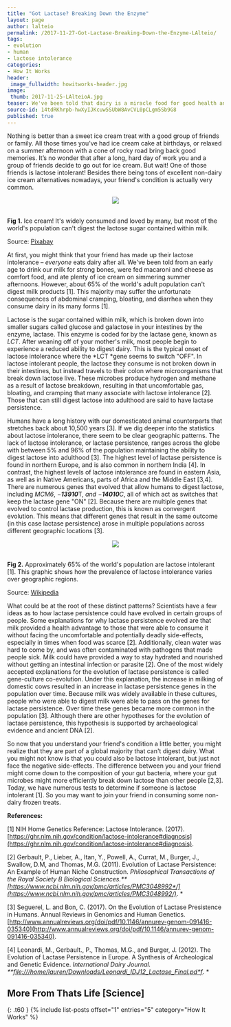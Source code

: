 ```yaml
---
title: "Got Lactase? Breaking Down the Enzyme"
layout: page
author: lalteio
permalink: /2017-11-27-Got-Lactase-Breaking-Down-the-Enzyme-LAlteio/
tags:
- evolution
- human
- lactose intolerance
categories:
- How It Works
header:
 image_fullwidth: howitworks-header.jpg
image:
 thumb: 2017-11-25-LAlteioA.jpg
teaser: We've been told that dairy is a miracle food for good health and strong bones, but most of the human population can't even digest it.
source-id: 14tdRKhrpb-hwXyIJKcuw5SUbW8AvCVL0pCLgm5Sb9G8
published: true
---
```


Nothing is better than a sweet ice cream treat with a good group of friends or family. All those times you've had ice cream cake at birthdays, or relaxed on a summer afternoon with a cone of rocky road bring back good memories. It’s no wonder that after a long, hard day of work you and a group of friends decide to go out for ice cream. But wait! One of those friends is lactose intolerant! Besides there being tons of excellent non-dairy ice cream alternatives nowadays, your friend's condition is actually very common. 

<center><div style="text-align:center"><img src ="[https://pixabay.com/en/ice-cream-sundae-ice-dessert-761415/](https://pixabay.com/en/ice-cream-sundae-ice-dessert-761415/)"/></div><br></center>

**Fig 1.** Ice cream! It's widely consumed and loved by many, but most of the world's population can't digest the lactose sugar contained within milk. 

Source: [Pixabay](https://pixabay.com/en/ice-cream-sundae-ice-dessert-761415/)

At first, you might think that your friend has made up their lactose intolerance – *everyone* eats dairy after all. We've been told from an early age to drink our milk for strong bones, were fed macaroni and cheese as comfort food, and ate plenty of ice cream on simmering summer afternoons. However, about 65% of the world's adult population can't digest milk products [1]. This majority may suffer the unfortunate consequences of abdominal cramping, bloating, and diarrhea when they consume dairy in its many forms [1]. 

Lactose is the sugar contained within milk, which is broken down into smaller sugars called glucose and galactose in your intestines by the enzyme, lactase. This enzyme is coded for by the lactase gene, known as *LCT*. After weaning off of your mother's milk, most people begin to experience a reduced ability to digest dairy. This is the typical onset of lactose intolerance where the *LCT *gene seems to switch "OFF". In lactose intolerant people, the lactose they consume is not broken down in their intestines, but instead travels to their colon where microorganisms that break down lactose live. These microbes produce hydrogen and methane as a result of lactose breakdown, resulting in that uncomfortable gas, bloating, and cramping that many associate with lactose intolerance [2]. Those that can still digest lactose into adulthood are said to have lactase persistence.

Humans have a long history with our domesticated animal counterparts that stretches back about 10,500 years [3]. If we dig deeper into the statistics about lactose intolerance, there seem to be clear geographic patterns. The lack of lactose intolerance, or lactase persistence, ranges across the globe with between 5% and 96% of the population maintaining the ability to digest lactose into adulthood [3]. The highest level of lactase persistence is found in northern Europe, and is also common in northern India [4]. In contrast, the highest levels of lactose intolerance are found in eastern Asia, as well as in Native Americans, parts of Africa and the Middle East [3,4]. There are numerous genes that evolved that allow humans to digest lactose, including *MCM6*, *−**13910***T, *and* **−**14010***C*, all of which act as switches that keep the lactase gene "ON" [2]. Because there are multiple genes that evolved to control lactase production, this is known as convergent evolution. This means that different genes that result in the same outcome (in this case lactase persistence) arose in multiple populations across different geographic locations [3]. 

<center><div style="text-align:center"><img src ="[https://commons.wikimedia.org/wiki/File:Worldwide_prevalence_of_lactose_intolerance_in_recent_populations.jpg](https://commons.wikimedia.org/wiki/File:Worldwide_prevalence_of_lactose_intolerance_in_recent_populations.jpg)"/></div></center><br>

**Fig 2.** Approximately 65% of the world's population are lactose intolerant [1]. This graphic shows how the prevalence of lactose intolerance varies over geographic regions. 

Source: [Wikipedia](https://commons.wikimedia.org/wiki/File:Worldwide_prevalence_of_lactose_intolerance_in_recent_populations.jpg )

What could be at the root of these distinct patterns? Scientists have a few ideas as to how lactase persistence could have evolved in certain groups of people. Some explanations for why lactase persistence evolved are that milk provided a health advantage to those that were able to consume it without facing the uncomfortable and potentially deadly side-effects, especially in times when food was scarce [2]. Additionally, clean water was hard to come by, and was often contaminated with pathogens that made people sick. Milk could have provided a way to stay hydrated and nourished without getting an intestinal infection or parasite [2]. One of the most widely accepted explanations for the evolution of lactase persistence is called gene-culture co-evolution. Under this explanation, the increase in milking of domestic cows resulted in an increase in lactase persistence genes in the population over time. Because milk was widely available in these cultures, people who were able to digest milk were able to pass on the genes for lactase persistence. Over time these genes became more common in the population [3]. Although there are other hypotheses for the evolution of lactase persistence, this hypothesis is supported by archaeological evidence and ancient DNA [2]. 

So now that you understand your friend's condition a little better, you might realize that they are part of a global majority that can't digest dairy. What you might not know is that you could also be lactose intolerant, but just not face the negative side-effects. The difference between you and your friend might come down to the composition of your gut bacteria, where your gut microbes might more efficiently break down lactose than other people [2,3].  Today, we have numerous tests to determine if someone is lactose intolerant [1].  So you may want to join your friend in consuming some non-dairy frozen treats. 

**References:**

[1] NIH Home Genetics Reference: Lactose Intolerance. (2017). [https://ghr.nlm.nih.gov/condition/lactose-intolerance#diagnosis](https://ghr.nlm.nih.gov/condition/lactose-intolerance#diagnosis). 

[2] Gerbault, P., Lieber, A., Itan, Y., Powell, A., Currat, M., Burger, J., Swallow, D.M, and Thomas, M.G. (2011). Evolution of Lactase Persistence: An Example of Human Niche Construction. *Philosophical Transactions of the Royal Society B Biological Sciences.**[https://www.ncbi.nlm.nih.gov/pmc/articles/PMC3048992*/](https://www.ncbi.nlm.nih.gov/pmc/articles/PMC3048992/)*. *

[3] Seguerel, L. and Bon, C. (2017). On the Evolution of Lactase Presistence in Humans. Annual Reviews in Genomics and Human Genetics. [http://www.annualreviews.org/doi/pdf/10.1146/annurev-genom-091416-035340](http://www.annualreviews.org/doi/pdf/10.1146/annurev-genom-091416-035340). 

[4] Leonardi, M., Gerbault., P., Thomas, M.G., and Burger, J. (2012). The Evolution of Lactase Persistence in Europe. A Synthesis of Archeological and Genetic Evidence. *International Dairy Journal. **[file:///home/lauren/Downloads/Leonardi_IDJ12_Lactase_Final.pd*f](file:///export/hda3/borglet/local_ram_fs_dirs/2.prod.changeling-worker-libreoffice.apps-docs-changeling-worker-libreoffice.65739226845.549eedb1e9d07f8c/ramdisk/Downloads/Leonardi_IDJ12_Lactase_Final.pdf)*. *

## More From Thats Life [Science]
{: .t60 }
{% include list-posts offset="1" entries="5" category="How It Works" %}
